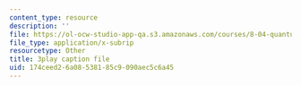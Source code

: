 ```yaml
---
content_type: resource
description: ''
file: https://ol-ocw-studio-app-qa.s3.amazonaws.com/courses/8-04-quantum-physics-i-spring-2016/174ceed26a08538185c9090aec5c6a45_EdXaUfRynx8.srt
file_type: application/x-subrip
resourcetype: Other
title: 3play caption file
uid: 174ceed2-6a08-5381-85c9-090aec5c6a45
---
```

